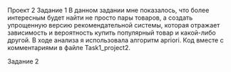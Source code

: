 Проект 2
Задание 1
В данном задании мне показалось, что более интересным будет найти не просто пары товаров, а создать упрощенную версию рекомендательной системы, которая отражает зависимость и вероятность купить популярный товар и какой-либо другой. В ходе анализа я использовала алгоритм apriori. Код вместе с комментариями в файле Task1_project2.

Задание 2
